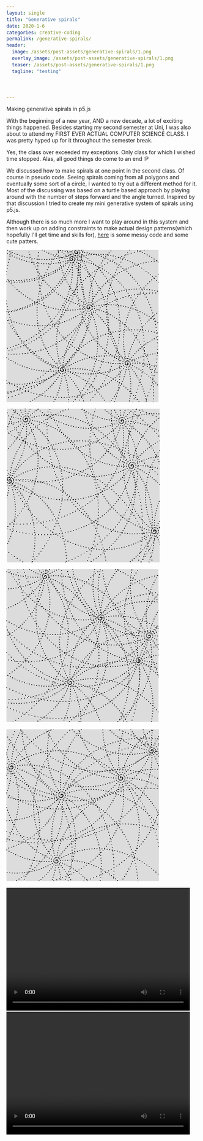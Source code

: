 ```yaml
---
layout: single
title: "Generative spirals"
date: 2020-1-6
categories: creative-coding
permalink: /generative-spirals/
header:
  image: /assets/post-assets/generative-spirals/1.png
  overlay_image: /assets/post-assets/generative-spirals/1.png
  teaser: /assets/post-assets/generative-spirals/1.png
  tagline: "testing"



---
```

Making generative spirals in p5.js

With the beginning of a new year, AND a new decade, a lot of exciting things happened. Besides starting my second semester at Uni, I was also about to attend my FIRST EVER ACTUAL COMPUTER SCIENCE CLASS. I was pretty hyped up for it throughout the semester break. 

Yes, the class over exceeded my exceptions. Only class for which I wished time stopped. Alas, all good things do come to an end :P

We discussed how to make spirals at one point in the second class. Of course in pseudo code. Seeing spirals coming from all polygons and eventually some sort of a circle, I wanted to try out a different method for it. Most of the discussing was based on a turtle based approach by playing around with the number of steps forward and the angle turned.  Inspired by that discussion I tried to create my mini generative system of spirals using p5.js.

Although there is so much more I want to play around in this system and then work up on adding constraints to make actual design patterns(which hopefully I'll get time and skills for), [here](https://github.com/rasponicc/generative-stuff/tree/master/generative%20spirals) is some messy code and some cute patters.

![Generative spirals](/assets/post-assets/generative-spirals/1.png)


![Generative spirals](/assets/post-assets/generative-spirals/2.png)


![Generative spirals](/assets/post-assets/generative-spirals/3.png)


![Generative spirals](/assets/post-assets/generative-spirals/4.png)



<video width="480" height="320" controls="controls">
  <source src="/assets/post-assets/generative-spirals/Screencast 2020-01-29 00:24:20.mp4" type="video/mp4">
</video>


<video width="480" height="320" controls="controls">
  <source src="/assets/post-assets/generative-spirals/Screencast 2020-01-29 00:25:10.mp4" type="video/mp4">
</video>
